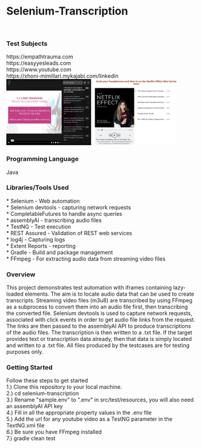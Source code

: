 
<h1>Selenium-Transcription</h1><br>


<h3>Test Subjects</h3>
https://empathtrauma.com<br>
https://easyyesleads.com<br>
https://www.youtube.com<br>
https://xhoni-mimillari.mykajabi.com/linkedin<br>

<img src="assets/empath.png" width="225" height="175"/>
<img src="assets/easyYesLeads.png" width="225" height="175"/>

<h3>Programming Language</h3>
Java <br>

<h3>Libraries/Tools Used</h3> 
* Selenium - Web automation<br>
* Selenium devtools - capturing network requests<br>
* CompletableFutures to handle async queries<br>
* assemblyAI - transcribing audio files<br>
* TestNG - Test execution<br>
* REST Assured - Validation of REST web services<br>
* log4j - Capturing logs<br>
* Extent Reports - reporting<br>
* Gradle - Build and package management<br>
* FFmpeg - For extracting audio data from streaming video files<br>

<h3>Overview</h3>
This project demonstrates test automation with iframes containing lazy-loaded elements. The aim is to locate audio data that can be used to create transcripts. Streaming video files (m3u8) are transcribed by using FFmpeg as a subprocess to convert them into an audio file first, then transcribing the converted file. Selenium devtools is used to capture network requests, associated with click events in order to get audio file links from the request.  The links are then passed to the assemblyAI API to produce transcriptions of the audio files. The transcription is then written to a .txt file.  If the target provides text or transcription data already, then that data is simply located and written to a .txt file. All files produced by the testcases are for testing purposes only.<br>
<h3>Getting Started</h3>
Follow these steps to get started<br>
1.) Clone this repository to your local machine. <br>
2.) cd selenium-transcription <br>
3.) Rename "sample.env" to ".env" in src/test/resources, you will also need an assemblyAI API key<br>
4.) Fill in all the appropriate property values in the .env file<br>
5.) Add the url for any youtube video as a TestNG parameter in the TextNG.xml file<br>
6.) Be sure you have FFmpeg installed<br> 
7.) gradle clean test<br>

